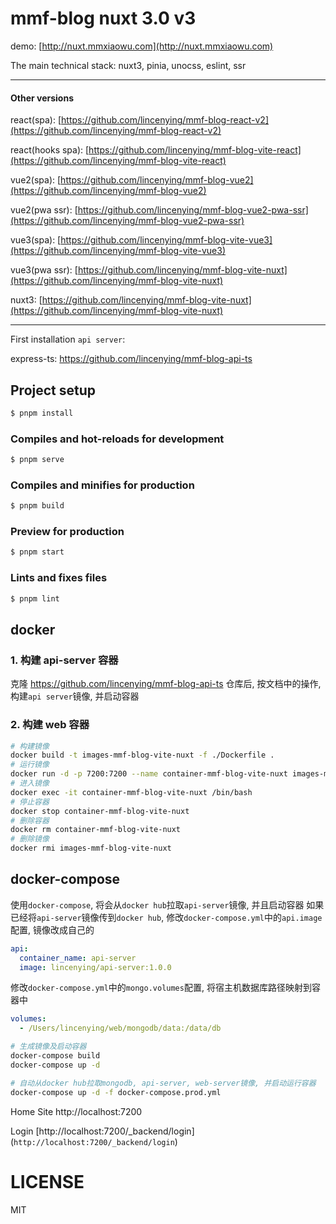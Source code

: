 # mmf-blog nuxt 3.0 v3

demo: [http://nuxt.mmxiaowu.com](http://nuxt.mmxiaowu.com)

The main technical stack: nuxt3, pinia, unocss, eslint, ssr

---

#### Other versions

react(spa): [https://github.com/lincenying/mmf-blog-react-v2](https://github.com/lincenying/mmf-blog-react-v2)

react(hooks spa): [https://github.com/lincenying/mmf-blog-vite-react](https://github.com/lincenying/mmf-blog-vite-react)

vue2(spa): [https://github.com/lincenying/mmf-blog-vue2](https://github.com/lincenying/mmf-blog-vue2)

vue2(pwa ssr): [https://github.com/lincenying/mmf-blog-vue2-pwa-ssr](https://github.com/lincenying/mmf-blog-vue2-pwa-ssr)

vue3(spa): [https://github.com/lincenying/mmf-blog-vite-vue3](https://github.com/lincenying/mmf-blog-vite-vue3)

vue3(pwa ssr): [https://github.com/lincenying/mmf-blog-vite-nuxt](https://github.com/lincenying/mmf-blog-vite-nuxt)

nuxt3: [https://github.com/lincenying/mmf-blog-vite-nuxt](https://github.com/lincenying/mmf-blog-vite-nuxt)

---

First installation `api server`:

express-ts: https://github.com/lincenying/mmf-blog-api-ts

## Project setup

```bash
$ pnpm install
```

### Compiles and hot-reloads for development

```bash
$ pnpm serve
```

### Compiles and minifies for production

```bash
$ pnpm build
```

### Preview for production

```bash
$ pnpm start
```

### Lints and fixes files

```bash
$ pnpm lint
```

## docker

### 1. 构建 api-server 容器

克隆 https://github.com/lincenying/mmf-blog-api-ts 仓库后, 按文档中的操作, 构建`api server`镜像, 并启动容器

### 2. 构建 web 容器

```bash
# 构建镜像
docker build -t images-mmf-blog-vite-nuxt -f ./Dockerfile .
# 运行镜像
docker run -d -p 7200:7200 --name container-mmf-blog-vite-nuxt images-mmf-blog-vite-nuxt
# 进入镜像
docker exec -it container-mmf-blog-vite-nuxt /bin/bash
# 停止容器
docker stop container-mmf-blog-vite-nuxt
# 删除容器
docker rm container-mmf-blog-vite-nuxt
# 删除镜像
docker rmi images-mmf-blog-vite-nuxt
```

## docker-compose

使用`docker-compose`, 将会从`docker hub`拉取`api-server`镜像, 并且启动容器
如果已经将`api-server`镜像传到`docker hub`, 修改`docker-compose.yml`中的`api.image`配置, 镜像改成自己的

```yaml
api:
  container_name: api-server
  image: lincenying/api-server:1.0.0
```

修改`docker-compose.yml`中的`mongo.volumes`配置, 将宿主机数据库路径映射到容器中

```yaml
volumes:
  - /Users/lincenying/web/mongodb/data:/data/db
```

```bash
# 生成镜像及启动容器
docker-compose build
docker-compose up -d
```

```bash
# 自动从docker hub拉取mongodb, api-server, web-server镜像, 并启动运行容器
docker-compose up -d -f docker-compose.prod.yml
```

Home Site
http://localhost:7200

Login
[http://localhost:7200/_backend/login] (`http://localhost:7200/_backend/login`)

# LICENSE

MIT

